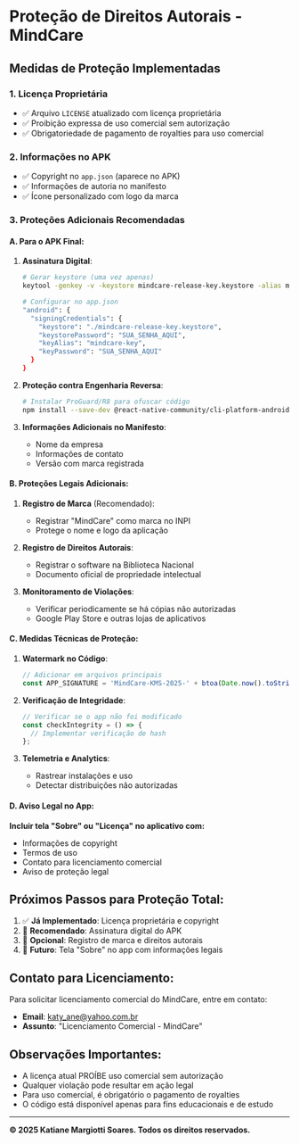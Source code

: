 # Proteção de Direitos Autorais - MindCare

## Medidas de Proteção Implementadas

### 1. Licença Proprietária
- ✅ Arquivo `LICENSE` atualizado com licença proprietária
- ✅ Proibição expressa de uso comercial sem autorização
- ✅ Obrigatoriedade de pagamento de royalties para uso comercial

### 2. Informações no APK
- ✅ Copyright no `app.json` (aparece no APK)
- ✅ Informações de autoria no manifesto
- ✅ Ícone personalizado com logo da marca

### 3. Proteções Adicionais Recomendadas

#### A. Para o APK Final:
1. **Assinatura Digital**:
   ```bash
   # Gerar keystore (uma vez apenas)
   keytool -genkey -v -keystore mindcare-release-key.keystore -alias mindcare-key -keyalg RSA -keysize 2048 -validity 10000
   
   # Configurar no app.json
   "android": {
     "signingCredentials": {
       "keystore": "./mindcare-release-key.keystore",
       "keystorePassword": "SUA_SENHA_AQUI",
       "keyAlias": "mindcare-key",
       "keyPassword": "SUA_SENHA_AQUI"
     }
   }
   ```

2. **Proteção contra Engenharia Reversa**:
   ```bash
   # Instalar ProGuard/R8 para ofuscar código
   npm install --save-dev @react-native-community/cli-platform-android
   ```

3. **Informações Adicionais no Manifesto**:
   - Nome da empresa
   - Informações de contato
   - Versão com marca registrada

#### B. Proteções Legais Adicionais:

1. **Registro de Marca** (Recomendado):
   - Registrar "MindCare" como marca no INPI
   - Protege o nome e logo da aplicação

2. **Registro de Direitos Autorais**:
   - Registrar o software na Biblioteca Nacional
   - Documento oficial de propriedade intelectual

3. **Monitoramento de Violações**:
   - Verificar periodicamente se há cópias não autorizadas
   - Google Play Store e outras lojas de aplicativos

#### C. Medidas Técnicas de Proteção:

1. **Watermark no Código**:
   ```typescript
   // Adicionar em arquivos principais
   const APP_SIGNATURE = 'MindCare-KMS-2025-' + btoa(Date.now().toString());
   ```

2. **Verificação de Integridade**:
   ```typescript
   // Verificar se o app não foi modificado
   const checkIntegrity = () => {
     // Implementar verificação de hash
   };
   ```

3. **Telemetria e Analytics**:
   - Rastrear instalações e uso
   - Detectar distribuições não autorizadas

#### D. Aviso Legal no App:

**Incluir tela "Sobre" ou "Licença" no aplicativo com:**
- Informações de copyright
- Termos de uso
- Contato para licenciamento comercial
- Aviso de proteção legal

## Próximos Passos para Proteção Total:

1. ✅ **Já Implementado**: Licença proprietária e copyright
2. 🔲 **Recomendado**: Assinatura digital do APK
3. 🔲 **Opcional**: Registro de marca e direitos autorais
4. 🔲 **Futuro**: Tela "Sobre" no app com informações legais

## Contato para Licenciamento:

Para solicitar licenciamento comercial do MindCare, entre em contato:
- **Email**: katy_ane@yahoo.com.br
- **Assunto**: "Licenciamento Comercial - MindCare"

## Observações Importantes:

- A licença atual PROÍBE uso comercial sem autorização
- Qualquer violação pode resultar em ação legal
- Para uso comercial, é obrigatório o pagamento de royalties
- O código está disponível apenas para fins educacionais e de estudo

---

**© 2025 Katiane Margiotti Soares. Todos os direitos reservados.**
